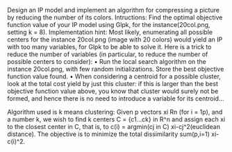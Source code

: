 Design an IP model and implement an algorithm for compressing a picture by reducing the number of its colors.
Intructions: Find the optimal objective function value of your IP model using Glpk, for the instance(20col.png, setting k = 8).
Implementation hint: Most likely, enumerating all possible centers for the instance 20col.png (image
 with 20 colors) would yield an IP with too many variables, for Glpk to be able to solve it. Here is a trick
 to reduce the number of variables (in particular, to reduce the number of possible centers to consider):
 • Run the local search algorithm on the instance 20col.png, with few random
 initializations. Store the best objective function value found.
 • When considering a centroid for a possible cluster, look at the total cost yield by just this cluster: if
 this is larger than the best objective function value above, you know that cluster would surely not be
 formed, and hence there is no need to introduce a variable for its centroid...

 Algorithm used is k means clustering: 
             Given p vectors xi Rn (for i = 1p), and a number k, we wish to find k centers C = {c1...ck} in R^n
             and assign each xi to the closest center in C, that is, to c(i) = argmin(cj in C) xi-cj^2(euclidean distance). 
             The objective is to minimize the total dissimilarity sum(p,i=1) xi-c(i)^2.
